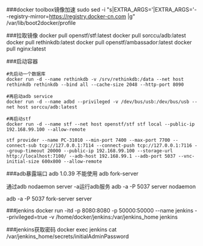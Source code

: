 ###docker toolbox镜像加速
sudo sed -i "s|EXTRA_ARGS='|EXTRA_ARGS='--registry-mirror=https://registry.docker-cn.com |g" /var/lib/boot2docker/profile

###拉取镜像
docker pull openstf/stf:latest
docker pull sorccu/adb:latest
docker pull rethinkdb:latest
docker pull openstf/ambassador:latest
docker pull nginx:latest

###启动容器

	#先启动一个数据库
	docker run -d --name rethinkdb -v /srv/rethinkdb:/data --net host rethinkdb rethinkdb --bind all --cache-size 2048 --http-port 8090  
	
	#再启动adb service
	docker run -d --name adbd --privileged -v /dev/bus/usb:/dev/bus/usb --net host sorccu/adb:latest
	
	#再启动stf
	docker run -d --name stf --net host openstf/stf stf local --public-ip 192.168.99.100 --allow-remote

	stf provider --name PC-31010 --min-port 7400 --max-port 7700 --connect-sub tcp://127.0.0.1:7114 --connect-push tcp://127.0.0.1:7116 --group-timeout 20000 --public-ip 192.168.99.100 --storage-url http://localhost:7100/ --adb-host 192.168.99.1 --adb-port 5037 --vnc-initial-size 600x800 --allow-remote


###adb暴露端口
adb 1.0.39 不能使用 adb fork-server 

通过adb nodaemon server -a运行adb服务
adb -a -P 5037 server nodaemon

adb -a -P 5037 fork-server server


###jenkins
docker run -itd -p 8080:8080 -p 50000:50000 --name jenkins --privileged=true  -v /home/docker/jenkins:/var/jenkins_home jenkins

###jenkins获取密码
docker exec jenkins cat /var/jenkins_home/secrets/initialAdminPassword